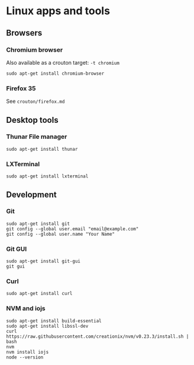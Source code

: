 Linux apps and tools
====================

Browsers
--------

### Chromium browser

Also available as a crouton target: ```-t chromium```

    sudo apt-get install chromium-browser

### Firefox 35

See ```crouton/firefox.md```

Desktop tools
-------------

### Thunar File manager

    sudo apt-get install thunar

### LXTerminal

    sudo apt-get install lxterminal

Development
-----------

### Git

    sudo apt-get install git
    git config --global user.email "email@example.com"
    git config --global user.name "Your Name"

### Git GUI

    sudo apt-get install git-gui
    git gui

### Curl

    sudo apt-get install curl

### NVM and iojs

    sudo apt-get install build-essential
    sudo apt-get install libssl-dev
    curl https://raw.githubusercontent.com/creationix/nvm/v0.23.3/install.sh | bash
    nvm
    nvm install iojs
    node --version
